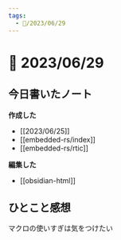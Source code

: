 ```yaml
---
tags:
  - 📅/2023/06/29
---
```


# 📅 2023/06/29

## 今日書いたノート

**作成した**

- [[2023/06/25]]
- [[embedded-rs/index]]
- [[embedded-rs/rtic]]

**編集した**

- [[obsidian-html]]

## ひとこと感想

マクロの使いすぎは気をつけたい
